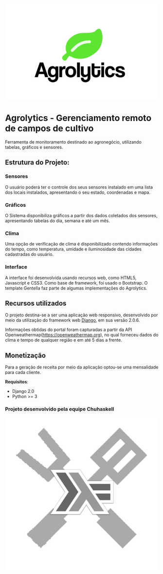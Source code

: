 <p align="center">
  <img alt="Agrolytics" src="img/logo.png">
</p>

# Agrolytics - Gerenciamento remoto de campos de cultivo

Ferramenta de monitoramento destinado ao agronegócio, utilizando tabelas, gráficos e sensores.

## Estrutura do Projeto:

### Sensores

O usuário poderá ter o controle dos seus sensores instalado em uma lista dos locais instalados, apresentando o seu estado, coordenadas e mapa.

### Gráficos

O Sistema disponibiliza gráficos a partir dos dados coletados dos sensores, apresentando tabelas do dia, semana e até um mês. 

### Clima

Uma opção de verificação de clima é disponibilizado contendo informações do tempo, como temperatura, umidade e iluminosidade das cidades cadastradas do usuário.

### Interface

A interface foi desenvolvida usando recursos web, como HTML5, Javascript e CSS3. Como base de framework, foi usado o Bootstrap.
O template Gentella faz parte de algumas implementações do Agrolytics.

## Recursos utilizados

O projeto destina-se a ser uma aplicação web responsivo, desenvolvido por meio da utilização do framework web [Django](https://www.djangoproject.com/), em sua versão 2.0.6.

Informações obtidas do portal foram capturadas a partir da API Openweathermap(https://openweathermap.org), no qual forneceu dados do clima e tempo de qualquer região e em até 5 dias a frente.

## Monetização

Para a geração de receita por meio da aplicação optou-se uma mensalidade para cada cliente.

**Requisitos**:

 * Django 2.0
 * Python >= 3
 
<h3>Projeto desenvolvido pela equipe Chuhaskell</h3>
<p align="center">
  <img src="img/chuhaskell.jpg">
</p>
